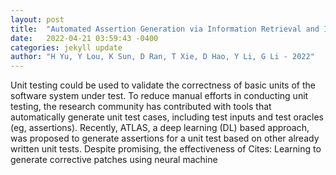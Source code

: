 ```yaml
---
layout: post
title:  "Automated Assertion Generation via Information Retrieval and Its Integration with Deep Learning"
date:   2022-04-21 03:59:43 -0400
categories: jekyll update
author: "H Yu, Y Lou, K Sun, D Ran, T Xie, D Hao, Y Li, G Li - 2022"
---
```

Unit testing could be used to validate the correctness of basic units of the software system under test. To reduce manual efforts in conducting unit testing, the research community has contributed with tools that automatically generate unit test cases, including test inputs and test oracles (eg, assertions). Recently, ATLAS, a deep learning (DL) based approach, was proposed to generate assertions for a unit test based on other already written unit tests. Despite promising, the effectiveness of Cites: Learning to generate corrective patches using neural machine